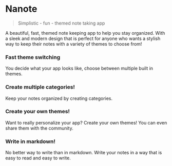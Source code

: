# Nanote 

> Simplistic - fun - themed note taking app

A beautiful, fast, themed note keeping app to help you stay organized. With a sleek and modern design that is perfect for anyone who wants a stylish way to keep their notes with a variety of themes to choose from!

### Fast theme switching
You decide what your app looks like, choose between multiple built in themes.

### Create multiple categories!
Keep your notes organized by creating categories.

### Create your own themes!
Want to really personalize your app? Create your own themes! You can even share them with the community.

### Write in markdown!
No better way to write than in markdown. Write your notes in a way that is easy to read and easy to write.
